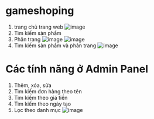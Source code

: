 # gameshoping
1. trang chủ trang web
![image](https://user-images.githubusercontent.com/74332737/170115124-b68138e1-820a-4841-9189-2afcbba0b967.png)
3. Tìm kiếm sản phẩm
4. Phân trang
![image](https://user-images.githubusercontent.com/72543241/169779590-ca5af512-6212-4dde-82d3-2404b1875289.png)
![image](https://user-images.githubusercontent.com/72543241/169779809-ece7501d-a503-457b-8534-922cc731c2f9.png)
3. Tìm kiếm sản phẩm và phân trang
![image](https://user-images.githubusercontent.com/72543241/169780615-516046aa-950c-4c01-8435-a420c17acfc6.png)

# Các tính năng ở Admin Panel
1. Thêm, xóa, sửa
2. Tìm kiếm đơn hàng theo tên
3. Tìm kiếm theo giá tiền
4. Tìm kiếm theo ngày tạo
5. Lọc theo danh mục
![image](https://user-images.githubusercontent.com/72543241/169781085-18f77d68-4c55-47b6-8b14-e97ef23d200a.png)

